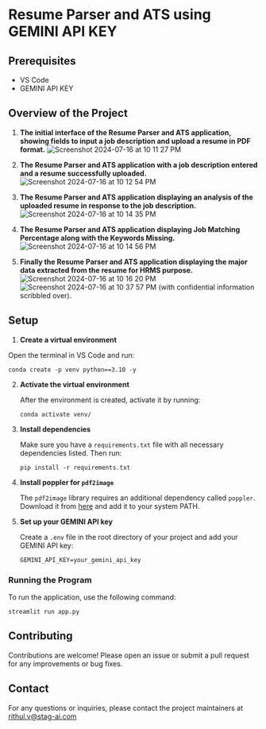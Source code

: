 # Resume Parser and ATS using GEMINI API KEY 

## Prerequisites

* VS Code
* GEMINI API KEY

## Overview of the Project

1. **The initial interface of the Resume Parser and ATS application, showing fields to input a job description and upload a resume in PDF format.**
![Screenshot 2024-07-16 at 10 11 27 PM](https://github.com/user-attachments/assets/066afbb7-503d-4ee6-b50d-3cfa0577e88d)

2. **The Resume Parser and ATS application with a job description entered and a resume successfully uploaded.**
![Screenshot 2024-07-16 at 10 12 54 PM](https://github.com/user-attachments/assets/316fc8fa-53f2-4232-b81e-a39a26d042ac)

3. **The Resume Parser and ATS application displaying an analysis of the uploaded resume in response to the job description.**
![Screenshot 2024-07-16 at 10 14 35 PM](https://github.com/user-attachments/assets/28a3ddda-bca2-498b-8ca2-59898eb77fbf)

4. **The Resume Parser and ATS application displaying Job Matching Percentage along with the Keywords Missing.**
![Screenshot 2024-07-16 at 10 14 56 PM](https://github.com/user-attachments/assets/87610a2e-2342-415a-971c-30d8da8607a0)

5. **Finally the Resume Parser and ATS application displaying the major data extracted from the resume for HRMS purpose.**
![Screenshot 2024-07-16 at 10 16 20 PM](https://github.com/user-attachments/assets/e348ab83-08b8-4684-9acb-6c60e3533cd0)
![Screenshot 2024-07-16 at 10 37 57 PM](https://github.com/user-attachments/assets/6c86ea08-09ca-4008-892b-e1501ae934d8)
(with confidential information scribbled over).

## Setup

1. **Create a virtual environment**

Open the terminal in VS Code and run:
```
conda create -p venv python==3.10 -y
  ```
2. **Activate the virtual environment**

    After the environment is created, activate it by running:
    ```
    conda activate venv/
    ```

3. **Install dependencies**

    Make sure you have a `requirements.txt` file with all necessary dependencies listed. Then run:
    ```
    pip install -r requirements.txt
    ```

4. **Install poppler for `pdf2image`**

    The `pdf2image` library requires an additional dependency called `poppler`. Download it from [here](http://blog.alivate.com.au/poppler-windows/) and add it to your system PATH.

5. **Set up your GEMINI API key**

    Create a `.env` file in the root directory of your project and add your GEMINI API key:
    ```
    GEMINI_API_KEY=your_gemini_api_key
    ```

### Running the Program

To run the application, use the following command:
```
streamlit run app.py
```

## Contributing

Contributions are welcome! Please open an issue or submit a pull request for any improvements or bug fixes.

## Contact

For any questions or inquiries, please contact the project maintainers at rithul.v@stag-ai.com

